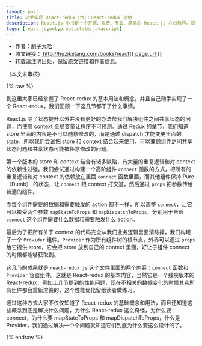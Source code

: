 ```yaml
---
layout: post
title: 动手实现 React-redux（六）：React-redux 总结
description: React.js 小书是一个开源、免费、专业、简单的 React.js 在线教程。提炼实战经验中基础的、重要的、频繁的知识进行重点讲解，让你能用最少的精力深入了解实战中最需要的 React.js 知识。
tags: [react.js,web,props,state,javascript]
---
```


<ul style='font-size: 14px;'>
  <li>
    作者：<a href="https://www.zhihu.com/people/hu-zi-da-ha" target="_blank">胡子大哈</a>
  </li>
  <li>
    原文链接：<a href="http://huziketang.com/books/react{{ page.url }}"> http://huziketang.com/books/react{{ page.url }} </a>
  </li>
  <li>转载请注明出处，保留原文链接和作者信息。</li>
</ul>

（本文未审核）

{% raw %}

到这里大家已经掌握了 React-redux 的基本用法和概念，并且自己动手实现了一个 React-redux，我们回顾一下这几节都干了什么事情。

React.js 除了状态提升以外并没有更好的办法帮我们解决组件之间共享状态的问题，而使用 context 全局变量让程序不可预测。通过 Redux 的章节，我们知道 store 里面的内容是不可以随意修改的，而是通过 dispatch 才能变更里面的 state。所以我们尝试把 store 和 context 结合起来使用，可以兼顾组件之间共享状态问题和共享状态可能被任意修改的问题。

第一个版本的 store 和 context 结合有诸多缺陷，有大量的重复逻辑和对 context 的依赖性过强。我们尝试通过构建一个高阶组件 `connect` 函数的方式，把所有的重复逻辑和对 context 的依赖放在里面 `connect` 函数里面，而其他组件保持 Pure（Dumb） 的状态，让 `connect` 跟 context 打交道，然后通过 `props` 把参数传给普通的组件。

而每个组件需要的数据和需要触发的 action 都不一样，所以调整 `connect`，让它可以接受两个参数 `mapStateToProps` 和 `mapDispatchToProps`，分别用于告诉 `connect` 这个组件需要什么数据和需要触发什么 action。

最后为了把所有关于 context 的代码完全从我们业务逻辑里面清除掉，我们构建了一个 `Provider` 组件。`Provider` 作为所有组件树的根节点，外界可以通过 `props` 给它提供 store，它会把 store 放到自己的 context 里面，好让子组件 connect 的时候都能够获取到。

这几节的成果就是 `react-redux.js` 这个文件里面的两个内容：`connect` 函数和 `Provider` 容器组件。这就是 React-redux 的基本内容，当然它是一个残疾版本的 React-redux，例如上几节提到的性能问题，现在不相关的数据变化的时候其实所有组件都会重新渲染的，这个性能优化留给读者做练习。

通过这种方式大家不仅仅知道了 React-redux 的基础概念和用法，而且还知道这些概念到底是解决什么问题，为什么 React-redux 这么奇怪，为什么要 connect，为什么要 mapStateToProps 和 mapDispatchToProps，什么是 Provider，我们通过解决一个个问题就知道它们到底为什么要这么设计的了。

{% endraw %}